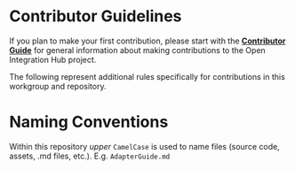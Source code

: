 # Contributor Guidelines
If you plan to make your first contribution, please start with the [**Contributor Guide**](https://github.com/openintegrationhub/BusinessCommittee/tree/master/Contributing/Guide) for general information about making contributions to the Open Integration Hub project.

The following represent additional rules specifically for contributions in this workgroup and repository.

# Naming Conventions
Within this repository _upper_ `CamelCase` is used to name files (source code, assets, .md files, etc.). E.g. `AdapterGuide.md`
